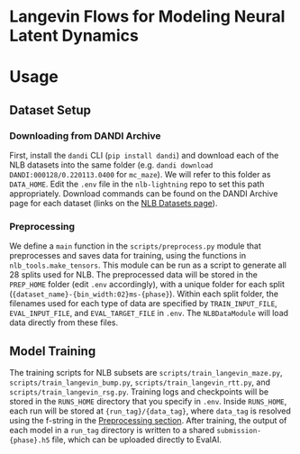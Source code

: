 # Langevin Flows for Modeling Neural Latent Dynamics


# Usage

## Dataset Setup
### Downloading from DANDI Archive
First, install the `dandi` CLI (`pip install dandi`) and download each of the NLB datasets into the same folder (e.g. `dandi download DANDI:000128/0.220113.0400` for `mc_maze`). We will refer to this folder as `DATA_HOME`. Edit the `.env` file in the `nlb-lightning` repo to set this path appropriately. Download commands can be found on the DANDI Archive page for each dataset (links on the [NLB Datasets page](https://neurallatents.github.io/datasets)).

### Preprocessing
We define a `main` function in the `scripts/preprocess.py` module that preprocesses and saves data for training, using the functions in `nlb_tools.make_tensors`. This module can be run as a script to generate all 28 splits used for NLB. The preprocessed data will be stored in the `PREP_HOME` folder (edit `.env` accordingly), with a unique folder for each split (`{dataset_name}-{bin_width:02}ms-{phase}`). Within each split folder, the filenames used for each type of data are specified by `TRAIN_INPUT_FILE`, `EVAL_INPUT_FILE`, and `EVAL_TARGET_FILE` in `.env`. The `NLBDataModule` will load data directly from these files.



## Model Training
The training scripts for NLB subsets are `scripts/train_langevin_maze.py`, `scripts/train_langevin_bump.py`, `scripts/train_langevin_rtt.py`, and `scripts/train_langevin_rsg.py`. Training logs and checkpoints will be stored in the `RUNS_HOME` directory that you specify in `.env`. Inside `RUNS_HOME`, each run will be stored at `{run_tag}/{data_tag}`, where `data_tag` is resolved using the f-string in the [Preprocessing section](#preprocessing). After training, the output of each model in a `run_tag` directory is written to a shared `submission-{phase}.h5` file, which can be uploaded directly to EvalAI.
